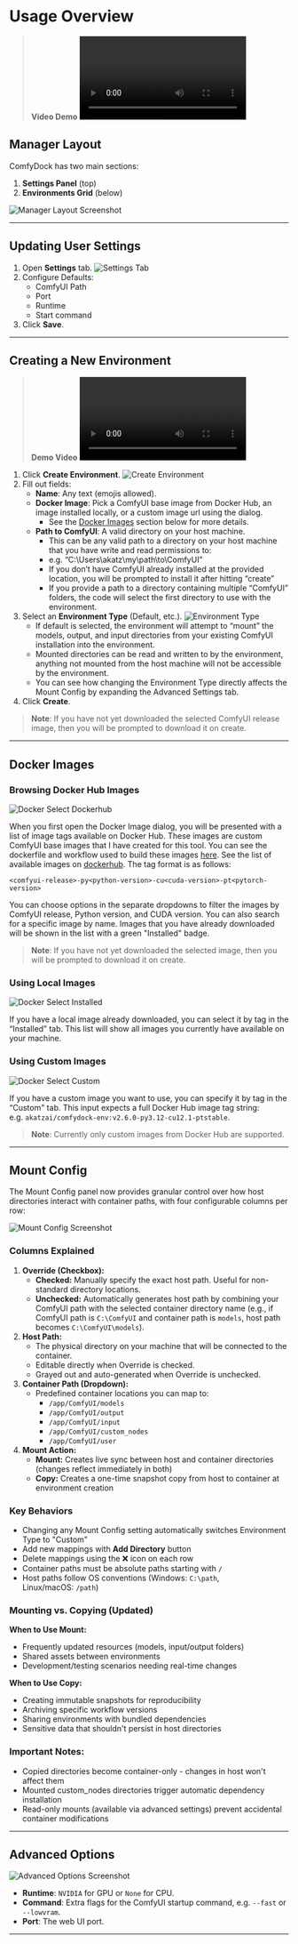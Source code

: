 # Usage Overview

> **Video Demo**
> <video controls>
> <source src="../assets/usageDemo_edit1.mp4" type="video/mp4">
> </video>

## **Manager Layout**

ComfyDock has two main sections:

1. **Settings Panel** (top)
2. **Environments Grid** (below)

![Manager Layout Screenshot](assets/envManagerLayoutAnnotated.png)

---

## **Updating User Settings**

1. Open **Settings** tab.
![Settings Tab](assets/userSettings.png)
2. Configure Defaults:
    - ComfyUI Path
    - Port
    - Runtime
    - Start command
3. Click **Save**.

---

## **Creating a New Environment**

> **Demo Video**
> <video controls>
> <source src="../assets/createEnv_edit1.mp4" type="video/mp4">
> </video>

1. Click **Create Environment**.
![Create Environment](assets/createEnvironmentDialog.png)
2. Fill out fields:
    - **Name**: Any text (emojis allowed).
    - **Docker Image**: Pick a ComfyUI base image from Docker Hub, an image installed locally, or a custom image url using the dialog.
        - See the [Docker Images](#docker-images) section below for more details.
    - **Path to ComfyUI**: A valid directory on your host machine.
        - This can be any valid path to a directory on your host machine that you have write and read permissions to:
        - e.g. “C:\Users\akatz\my\path\to\ComfyUI”
        - If you don’t have ComfyUI already installed at the provided location, you will be prompted to install it after hitting “create”
        - If you provide a path to a directory containing multiple “ComfyUI” folders, the code will select the first directory to use with the environment.
3. Select an **Environment Type** (Default, etc.).
![Environment Type](assets/envTypesLatest.png)
    - If default is selected, the environment will attempt to “mount” the models, output, and input directories from your existing ComfyUI installation into the environment.
    - Mounted directories can be read and written to by the environment, anything not mounted from the host machine will not be accessible by the environment.
    - You can see how changing the Environment Type directly affects the Mount Config by expanding the Advanced Settings tab.
4. Click **Create**.
> **Note**: If you have not yet downloaded the selected ComfyUI release image, then you will be prompted to download it on create.

---

## **Docker Images**

### **Browsing Docker Hub Images**

![Docker Select Dockerhub](assets/dockerSelectBrowse.png)

When you first open the Docker Image dialog, you will be presented with a list of image tags available on Docker Hub. These images are custom ComfyUI base images that I have created for this tool. You can see the dockerfile and workflow used to build these images [here](https://github.com/ComfyDock/ComfyDock-Docker). See the list of available images on [dockerhub](https://hub.docker.com/repository/docker/akatzai/comfydock-env/general).
The tag format is as follows:
```
<comfyui-release>-py<python-version>-cu<cuda-version>-pt<pytorch-version>
```
You can choose options in the separate dropdowns to filter the images by ComfyUI release, Python version, and CUDA version. You can also search for a specific image by name.
Images that you have already downloaded will be shown in the list with a green "Installed" badge.

> **Note**: If you have not yet downloaded the selected image, then you will be prompted to download it on create.

### **Using Local Images**

![Docker Select Installed](assets/dockerSelectInstalled.png)

If you have a local image already downloaded, you can select it by tag in the “Installed” tab. This list will show all images you currently have available on your machine.

### **Using Custom Images**

![Docker Select Custom](assets/dockerSelectCustom.png)

If you have a custom image you want to use, you can specify it by tag in the “Custom" tab. This input expects a full Docker Hub image tag string:<br/>
e.g. `akatzai/comfydock-env:v2.6.0-py3.12-cu12.1-ptstable`.

> **Note**: Currently only custom images from Docker Hub are supported.


---

## **Mount Config**

The Mount Config panel now provides granular control over how host directories interact with container paths, with four configurable columns per row:

![Mount Config Screenshot](assets/mountConfigUpdated.png)

### **Columns Explained**

1. **Override (Checkbox):**
    - **Checked:** Manually specify the exact host path. Useful for non-standard directory locations.
    - **Unchecked:** Automatically generates host path by combining your ComfyUI path with the selected container directory name (e.g., if ComfyUI path is `C:\ComfyUI` and container path is `models`, host path becomes `C:\ComfyUI\models`).
2. **Host Path:**
    - The physical directory on your machine that will be connected to the container.
    - Editable directly when Override is checked.
    - Grayed out and auto-generated when Override is unchecked.
3. **Container Path (Dropdown):**
    - Predefined container locations you can map to:
        - `/app/ComfyUI/models`
        - `/app/ComfyUI/output`
        - `/app/ComfyUI/input`
        - `/app/ComfyUI/custom_nodes`
        - `/app/ComfyUI/user`
4. **Mount Action:**
    - **Mount:** Creates live sync between host and container directories (changes reflect immediately in both)
    - **Copy:** Creates a one-time snapshot copy from host to container at environment creation

### **Key Behaviors**

- Changing any Mount Config setting automatically switches Environment Type to "Custom"
- Add new mappings with **Add Directory** button
- Delete mappings using the ❌ icon on each row
- Container paths must be absolute paths starting with `/`
- Host paths follow OS conventions (Windows: `C:\path`, Linux/macOS: `/path`)

### **Mounting vs. Copying (Updated)**

**When to Use Mount:**

- Frequently updated resources (models, input/output folders)
- Shared assets between environments
- Development/testing scenarios needing real-time changes

**When to Use Copy:**

- Creating immutable snapshots for reproducibility
- Archiving specific workflow versions
- Sharing environments with bundled dependencies
- Sensitive data that shouldn't persist in host directories

### **Important Notes:**

- Copied directories become container-only - changes in host won't affect them
- Mounted custom_nodes directories trigger automatic dependency installation
- Read-only mounts (available via advanced settings) prevent accidental container modifications

---

## **Advanced Options**

![Advanced Options Screenshot](assets/advancedOptions.png)

- **Runtime**: `NVIDIA` for GPU or `None` for CPU.
- **Command**: Extra flags for the ComfyUI startup command, e.g. `--fast` or `--lowvram`.
- **Port**: The web UI port.

---